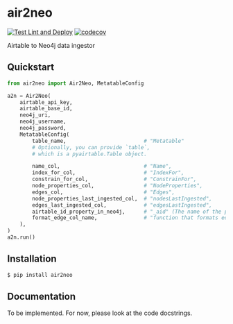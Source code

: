 # air2neo
[![Test Lint and Deploy](https://github.com/bilbyai/air2neo/actions/workflows/test_lint_deploy.yml/badge.svg)](https://github.com/bilbyai/air2neo/actions/workflows/test_lint_deploy.yml)
[![codecov](https://codecov.io/gh/bilbyai/air2neo/branch/main/graph/badge.svg?token=EQW6XHZSXS)](https://codecov.io/gh/bilbyai/air2neo)

Airtable to Neo4j data ingestor


## Quickstart
```python
from air2neo import Air2Neo, MetatableConfig

a2n = Air2Neo(
    airtable_api_key,
    airtable_base_id,
    neo4j_uri,
    neo4j_username,
    neo4j_password,
    MetatableConfig(
        table_name,                         # "Metatable"
        # Optionally, you can provide `table`,
        # which is a pyairtable.Table object.

        name_col,                           # "Name",
        index_for_col,                      # "IndexFor",
        constrain_for_col,                  # "ConstrainFor",
        node_properties_col,                # "NodeProperties",
        edges_col,                          # "Edges",
        node_properties_last_ingested_col,  # "nodesLastIngested",
        edges_last_ingested_col,            # "edgesLastIngested",
        airtable_id_property_in_neo4j,      # "_aid" (The name of the property in Neo4j that stores the Airtable ID, defaults to)
        format_edge_col_name,               # "function that formats edge column names. Removes everything after a double-underscore, e.g. IN_INDUSTRY__BANK is renamed to IN_INDUSTRY",
    ),
)
a2n.run()
```


## Installation
```bash
$ pip install air2neo
```
## Documentation
To be implemented. For now, please look at the code docstrings.
